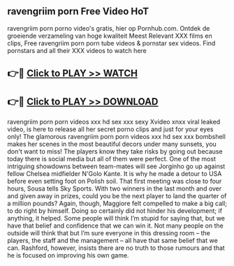 ## ravengriim porn Free Video HoT 

ravengriim porn porno video's gratis, hier op Pornhub.com. Ontdek de groeiende verzameling van hoge kwaliteit Meest Relevant XXX films en clips,
Free ravengriim porn porn tube videos & pornstar sex videos. Find pornstars and all their XXX videos to watch here


## 👉🔴 [Click to PLAY >> WATCH](http://us.freeplayer.one?title=ravengriim_porn&ref=16D)

## 👉🔴 [Click to PLAY >> DOWNLOAD](http://us.freeplayer.one?title=ravengriim_porn&ref=16D)


ravengriim porn porn videos xxx hd sex xxx sexy Xvideo xnxx viral leaked video, is here to release all her secret porno clips and just for your eyes only! The glamorous ravengriim porn porn videos xxx hd sex xxx bombshell makes her scenes in the most beautiful decors under many sunsets, you don't want to miss! The players know they take risks by going out because today there is social media but all of them were perfect. One of the most intriguing showdowns between team-mates will see Jorginho go up against fellow Chelsea midfielder N'Golo Kante. It is why he made a detour to USA before even setting foot on Polish soil. That first meeting was close to four hours, Sousa tells Sky Sports. With two winners in the last month and over and given away in prizes, could you be the next player to land the quarter of a million pounds? Again, though, Maggiore felt compelled to make a big call; to do right by himself. Doing so certainly did not hinder his development; if anything, it helped. Some people will think I’m stupid for saying that, but we have that belief and confidence that we can win it. Not many people on the outside will think that but I’m sure everyone in this dressing room – the players, the staff and the management – all have that same belief that we can. Rashford, however, insists there are no truth to those rumours and that he is focused on improving his own game.